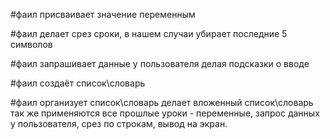 #фаил присваивает значение переменным 

#фаил делает срез сроки, в нашем случаи убирает последние 5 символов  

#фаил запрашивает данные у пользователя делая подсказки о вводе 

#фаил создаёт список\словарь 

#фаил организует список\словарь делает вложенный список\словарь так же применяются все прошлые уроки  - переменные, запрос данных у пользователя, срез по строкам, вывод на экран. 
